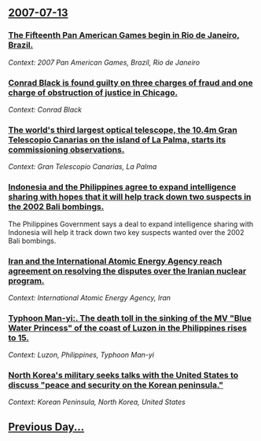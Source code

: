 ## [2007-07-13](/news/2007/07/13/index.md)

### [ The Fifteenth Pan American Games begin in Rio de Janeiro, Brazil. ](/news/2007/07/13/the-fifteenth-pan-american-games-begin-in-rio-de-janeiro-brazil.md)
_Context: 2007 Pan American Games, Brazil, Rio de Janeiro_

### [ Conrad Black is found guilty on three charges of fraud and one charge of obstruction of justice in Chicago. ](/news/2007/07/13/conrad-black-is-found-guilty-on-three-charges-of-fraud-and-one-charge-of-obstruction-of-justice-in-chicago.md)
_Context: Conrad Black_

### [ The world's third largest optical telescope, the 10.4m Gran Telescopio Canarias on the island of La Palma, starts its commissioning observations. ](/news/2007/07/13/the-world-s-third-largest-optical-telescope-the-10-4m-gran-telescopio-canarias-on-the-island-of-la-palma-starts-its-commissioning-observa.md)
_Context: Gran Telescopio Canarias, La Palma_

### [ Indonesia and the Philippines agree to expand intelligence sharing with hopes that it will help track down two suspects in the 2002 Bali bombings. ](/news/2007/07/13/indonesia-and-the-philippines-agree-to-expand-intelligence-sharing-with-hopes-that-it-will-help-track-down-two-suspects-in-the-2002-bali-bo.md)
The Philippines Government says a deal to expand intelligence sharing with Indonesia will help it track down two key suspects wanted over the 2002 Bali bombings.

### [ Iran and the International Atomic Energy Agency reach agreement on resolving the disputes over the Iranian nuclear program. ](/news/2007/07/13/iran-and-the-international-atomic-energy-agency-reach-agreement-on-resolving-the-disputes-over-the-iranian-nuclear-program.md)
_Context: International Atomic Energy Agency, Iran_

### [ Typhoon Man-yi:. The death toll in the sinking of the MV "Blue Water Princess" of the coast of Luzon in the Philippines rises to 15. ](/news/2007/07/13/typhoon-man-yi-the-death-toll-in-the-sinking-of-the-mv-blue-water-princess-of-the-coast-of-luzon-in-the-philippines-rises-to-15.md)
_Context: Luzon, Philippines, Typhoon Man-yi_

### [ North Korea's military seeks talks with the United States to discuss "peace and security on the Korean peninsula." ](/news/2007/07/13/north-korea-s-military-seeks-talks-with-the-united-states-to-discuss-peace-and-security-on-the-korean-peninsula.md)
_Context: Korean Peninsula, North Korea, United States_

## [Previous Day...](/news/2007/07/12/index.md)

